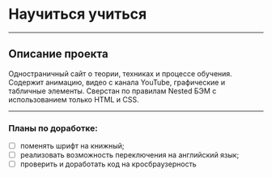 # Научиться учиться
____

## Описание проекта
Одностраничный сайт о теории, техниках и процессе обучения. Содержит анимацию, видео с канала YouTube, графические и табличные элементы. Сверстан по правилам Nested БЭМ с использованием только HTML и CSS.
____

### Планы по доработке:
- [ ] поменять шрифт на книжный;
- [ ] реализовать возможность переключения на английский язык;
- [ ] проверить и доработать код на кросбраузерность
